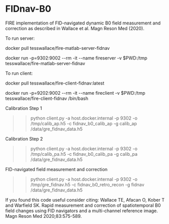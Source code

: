 # FIDnav-B0
FIRE implementation of FID-navigated dynamic B0 field measurement and correction as described in Wallace et al. Magn Reson Med (2020).

To run server:

docker pull tesswallace/fire-matlab-server-fidnav

docker run -p=9302:9002 --rm -it --name fireserver -v $PWD:/tmp tesswallace/fire-matlab-server-fidnav

To run client:

docker pull tesswallace/fire-client-fidnav:latest

docker run -p=9202:9002 --rm -it --name fireclient -v $PWD:/tmp tesswallace/fire-client-fidnav /bin/bash

Calibration Step 1
>> python client.py -a host.docker.internal -p 9302 -o /tmp/calib_ap.h5 -c fidnav_b0_calib_ap -g calib_ap /data/gre_fidnav_data.h5

Calibration Step 2
>> python client.py -a host.docker.internal -p 9302 -o /tmp/calib_pa.h5 -c fidnav_b0_calib_pa -g calib_pa /data/gre_fidnav_data.h5

FID-navigated field measurement and correction
>> python client.py -a host.docker.internal -p 9302 -o /tmp/gre_fidnav.h5 -c fidnav_b0_retro_recon -g fidnav /data/gre_fidnav_data.h5

If you found this code useful consider citing:
Wallace TE, Afacan O, Kober T and Warfield SK. Rapid measurement and correction of spatiotemporal B0 field changes using FID navigators and a multi-channel reference image. Magn Reson Med 2020;83:575-589.
